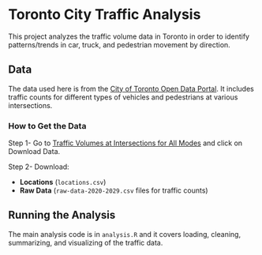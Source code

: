# Toronto City Traffic Analysis

This project analyzes the traffic volume data in Toronto in order to identify patterns/trends in car, truck, and pedestrian movement by direction.

## Data

The data used here is from the [City of Toronto Open Data Portal](https://open.toronto.ca/dataset/traffic-volumes-at-intersections-for-all-modes/). It includes traffic counts for different types of vehicles and pedestrians at various intersections.

### How to Get the Data

Step 1- Go to [Traffic Volumes at Intersections for All Modes](https://open.toronto.ca/dataset/traffic-volumes-at-intersections-for-all-modes/) and click on Download Data.


Step 2- Download:
   - **Locations** (`locations.csv`)
   - **Raw Data** (`raw-data-2020-2029.csv` files for traffic counts)

## Running the Analysis 

The main analysis code is in `analysis.R` and it covers loading, cleaning, summarizing, and visualizing of the traffic data.

